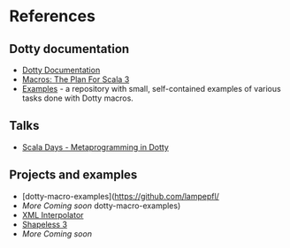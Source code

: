 # References

## Dotty documentation

- [Dotty Documentation](https://dotty.epfl.ch/docs/reference/metaprogramming/toc.html)
- [Macros: The Plan For Scala 3](https://www.scala-lang.org/blog/2018/04/30/in-a-nutshell.html)
- [Examples](https://github.com/lampepfl/dotty-macro-examples) - a repository with small, self-contained examples of various tasks done with Dotty macros.

## Talks
* [Scala Days - Metaprogramming in Dotty](https://www.youtube.com/watch?v=ZfDS_gJyPTc)

## Projects and examples
* [dotty-macro-examples](https://github.com/lampepfl/
* *More Coming soon*
dotty-macro-examples)
* [XML Interpolator](https://github.com/dotty-staging/xml-interpolator/tree/master)
* [Shapeless 3](https://github.com/dotty-staging/shapeless/tree/shapeless-3)
* *More Coming soon*
